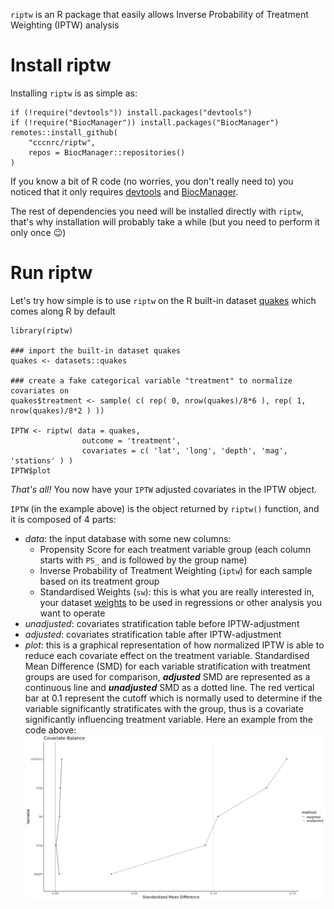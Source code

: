 `riptw` is an R package that easily allows Inverse Probability of Treatment Weighting (IPTW) analysis

# Install riptw
Installing `riptw` is as simple as:
```
if (!require("devtools")) install.packages("devtools")
if (!require("BiocManager")) install.packages("BiocManager")
remotes::install_github(
    "cccnrc/riptw",
    repos = BiocManager::repositories()
)
```
If you know a bit of R code (no worries, you don't really need to) you noticed that it only requires [devtools](https://devtools.r-lib.org/) and [BiocManager](https://cran.r-project.org/web/packages/BiocManager/vignettes/BiocManager.html).

The rest of dependencies you need will be installed directly with `riptw`, that's why installation will probably take a while (but you need to perform it only once :wink:)

# Run riptw
Let's try how simple is to use `riptw` on the R built-in dataset [quakes](https://www.rdocumentation.org/packages/datasets/versions/3.6.2/topics/quakes) which comes along R by default
```
library(riptw)

### import the built-in dataset quakes
quakes <- datasets::quakes

### create a fake categorical variable "treatment" to normalize covariates on
quakes$treatment <- sample( c( rep( 0, nrow(quakes)/8*6 ), rep( 1, nrow(quakes)/8*2 ) ))

IPTW <- riptw( data = quakes,
                outcome = 'treatment',
                covariates = c( 'lat', 'long', 'depth', 'mag', 'stations' ) )
IPTW$plot
```
_That's all!_ You now have your `IPTW` adjusted covariates in the IPTW object.

`IPTW` (in the example above) is the object returned by `riptw()` function, and it is composed of 4 parts:
- *data*: the input database with some new columns:
    - Propensity Score for each treatment variable group (each column starts with `PS_` and is followed by the group name)
    - Inverse Probability of Treatment Weighting (`iptw`) for each sample based on its treatment group
    - Standardised Weights (`sw`): this is what you are really interested in, your dataset [weights](https://www.statology.org/weighted-least-squares-in-r/) to be used in regressions or other analysis you want to operate
- *unadjusted*: covariates stratification table before IPTW-adjustment
- *adjusted*: covariates stratification table after IPTW-adjustment
- *plot*: this is a graphical representation of how normalized IPTW is able to reduce each covariate effect on the treatment variable. Standardised Mean Difference (SMD) for each variable stratification with treatment groups are used for comparison, ***adjusted*** SMD are represented as a continuous line and ***unadjusted*** SMD as a dotted line. The red vertical bar at 0.1 represent the cutoff which is normally used to determine if the variable significantly stratificates with the group, thus is a covariate significantly influencing treatment variable. Here an example from the code above:
![riptw() SMD reduction plot](plots/smd0.png)
